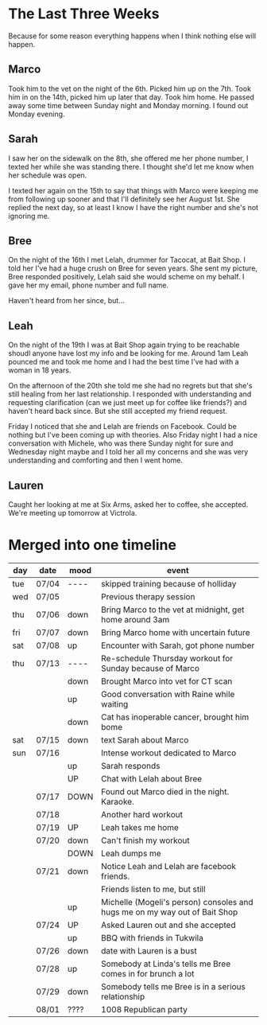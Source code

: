 # The Last Three Weeks

Because for some reason everything happens when I think nothing else will
happen.

## Marco

Took him to the vet on the night of the 6th. Picked him up on the 7th. Took
him in on the 14th, picked him up later that day. Took him home. He passed
away some time between Sunday night and Monday morning. I found out Monday
evening.

## Sarah

I saw her on the sidewalk on the 8th, she offered me her phone number, I
texted her while she was standing there. I thought she'd let me know when her
schedule was open.

I texted her again on the 15th to say that things with Marco were keeping me
from following up sooner and that I'll definitely see her August 1st. She
replied the next day, so at least I know I have the right number and she's not
ignoring me.

## Bree

On the night of the 16th I met Lelah, drummer for Tacocat, at Bait Shop. I
told her I've had a huge crush on Bree for seven years. She sent my picture,
Bree responded positively, Lelah said she would scheme on my behalf. I gave
her my email, phone number and full name.

Haven't heard from her since, but...

## Leah

On the night of the 19th I was at Bait Shop again trying to be reachable
shoudl anyone have lost my info and be looking for me. Around 1am Leah pounced
me and took me home and I had the best time I've had with a woman in 18 years.

On the afternoon of the 20th she told me she had no regrets but that she's
still healing from her last relationship. I responded with understanding and
requesting clarification (can we just meet up for coffee like friends?) and
haven't heard back since. But she still accepted my friend request.

Friday I noticed that she and Lelah are friends on Facebook. Could be nothing
but I've been coming up with theories. Also Friday night I had a nice
conversation with Michele, who was there Sunday night for sure and Wednesday
night maybe and I told her all my concerns and she was very understanding and
comforting and then I went home.

## Lauren

Caught her looking at me at Six Arms, asked her to coffee, she accepted. We're
meeting up tomorrow at Victrola.

# Merged into one timeline

day | date  | mood | event
----|-------|------|-------
tue | 07/04 | ---- | skipped training because of holliday
wed | 07/05 |      | Previous therapy session
thu | 07/06 | down | Bring Marco to the vet at midnight, get home around 3am
fri | 07/07 | down | Bring Marco home with uncertain future
sat | 07/08 |  up  | Encounter with Sarah, got phone number
thu | 07/13 | ---- | Re-schedule Thursday workout for Sunday because of Marco
    |       | down | Brought Marco into vet for CT scan
    |       |  up  | Good conversation with Raine while waiting
    |       | down | Cat has inoperable cancer, brought him bome
sat | 07/15 | down | text Sarah about Marco
sun | 07/16 |      | Intense workout dedicated to Marco
    |       |  up  | Sarah responds
    |       |  UP  | Chat with Lelah about Bree
    | 07/17 | DOWN | Found out Marco died in the night. Karaoke.
    | 07/18 |      | Another hard workout
    | 07/19 |  UP  | Leah takes me home
    | 07/20 | down | Can't finish my workout
    |       | DOWN | Leah dumps me
    | 07/21 | down | Notice Leah and Lelah are facebook friends.
    |       |      | Friends listen to me, but still
    |       |  up  | Michelle (Mogeli's person) consoles and hugs me on my way out of Bait Shop
    | 07/24 |  UP  | Asked Lauren out and she accepted
    |       |  up  | BBQ with friends in Tukwila
    | 07/26 | down | date with Lauren is a bust
    | 07/28 |  up  | Somebody at Linda's tells me Bree comes in for brunch a lot
    | 07/29 | down | Somebody tells me Bree is in a serious relationship
    | 08/01 | ???? | 1008 Republican party

